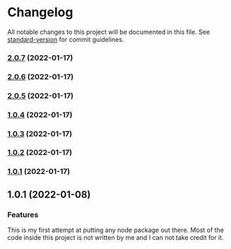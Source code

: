 # Changelog

All notable changes to this project will be documented in this file. See [standard-version](https://github.com/conventional-changelog/standard-version) for commit guidelines.

### [2.0.7](https://github.com/HenrikSandberg/homebridge-millheat/compare/v2.0.6...v2.0.7) (2022-01-17)

### [2.0.6](https://github.com/HenrikSandberg/homebridge-millheat/compare/v2.0.5...v2.0.6) (2022-01-17)

### [2.0.5](https://github.com/HenrikSandberg/homebridge-millheat/compare/v1.2.0...v2.0.5) (2022-01-17)

### [1.0.4](https://github.com/HenrikSandberg/homebridge-millheat/compare/v1.2.0...v1.0.4) (2022-01-17)

### [1.0.3](https://github.com/HenrikSandberg/homebridge-millheat/compare/v1.2.0...v1.0.3) (2022-01-17)

### [1.0.2](https://github.com/HenrikSandberg/homebridge-millheat/compare/v1.2.0...v1.0.2) (2022-01-17)

### [1.0.1](https://github.com/HenrikSandberg/homebridge-millheat/compare/v1.2.0...v1.0.1) (2022-01-17)

## 1.0.1 (2022-01-08)
### Features

This is my first attempt at putting any node package out there. Most of the code inside this project is not written by me
and I can not take credit for it. 